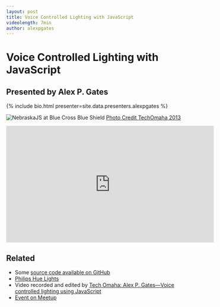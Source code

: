 ```yaml
---
layout: post
title: Voice Controlled Lighting with JavaScript
videolength: 7min
author: alexpgates
---
```


# Voice Controlled Lighting with JavaScript

## Presented by Alex P. Gates

{% include bio.html presenter=site.data.presenters.alexpgates %}

![NebraskaJS at Blue Cross Blue Shield](/img/talks/grunt.jpg)
[Photo Credit TechOmaha 2013](https://twitter.com/techomaha/status/331916121324261377)

<div class="fluid-width-video-wrapper"><iframe width="560" height="315" src="http://www.youtube.com/embed/wsFSLDluypk" frameborder="0" allowfullscreen></iframe></div>

## Related

* Some [source code available on GitHub](https://github.com/alexpgates/phpHue)
* [Philips Hue Lights](http://www.meethue.com/)
* Video recorded and edited by [Tech Omaha: Alex P. Gates—Voice controlled lighting using JavaScript](http://techomaha.com/2013/05/alex-p-gates-voice-controlled-lighting-using-javascript/)
* [Event on Meetup](http://www.meetup.com/nebraskajs/events/97824442/)